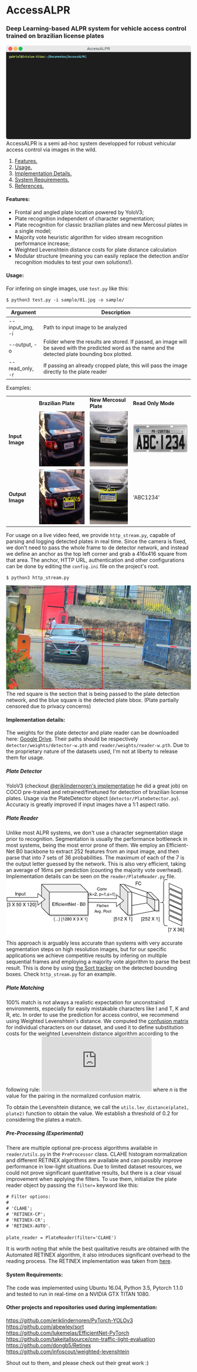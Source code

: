 # AccessALPR
### Deep Learning-based ALPR system for vehicle access control trained on brazilian license plates

![gif](sample/sample_gif.gif)
AccessALPR is a semi ad-hoc system developped for robust vehicular access control via images in the wild.

1. [ Features. ](#feats)
2. [ Usage. ](#usage)
3. [ Implementation Details. ](#implementation)
4. [ System Requirements. ](#requirements)
5. [ References. ](#references)

<a name="feats"></a>
#### Features:
  - Frontal and angled plate location powered by YoloV3;
  - Plate recognition independent of character segmentation;
  - Plate recognition for classic brazilian plates and new Mercosul plates in a single model;
  - Majority vote heuristic algorithm for video stream recognition performance increase;
  - Weighted Levenshtein distance costs for plate distance calculation
  - Modular structure (meaning you can easily replace the detection and/or recognition modules to test your own solutions!).

<a name="usage"></a>
#### Usage:

For infering on single images, use `test.py` like this:
```
$ python3 test.py -i sample/01.jpg -o sample/
```
| Argument      | Description   |
| -----------   |   ----------- |
| --input_img, -i      | Path to input image to be analyzed       |
| --output, -o   | Folder where the results are stored. If passed, an image will be saved with the predicted word as the name and the detected plate bounding box plotted.        |
| --read_only, -r   | If passing an already cropped plate, this will pass the image directly to the plate reader        |

Examples:

<table>
    <tr>
        <td></td>
        <td><b>Brazilian Plate</b></td>
        <td><b>New Mercosul Plate</b></td>
        <td><b>Read Only Mode</b></td>
    </tr>
    <tr>
        <td><b>Input Image</b></td>
        <td><img src="https://raw.githubusercontent.com/glefundes/AccessALPR/master/sample/01.jpg?raw=true" height="150"  alt="test image 1"></td>
        <td><img src="https://raw.githubusercontent.com/glefundes/AccessALPR/master/sample/02.jpg?raw=true" height="150" alt="test image 2"></td>
        <td><img src="https://raw.githubusercontent.com/glefundes/AccessALPR/master/sample/plate01.jpeg?raw=true" height="80 alt="plate image"></td>
    </tr>
    <tr>
        <td><b>Output Image</b></td>
        <td><img src="https://raw.githubusercontent.com/glefundes/AccessALPR/master/sample/OMD6805.jpg?raw=true" height="150" alt="output 1"></td>
        <td><img src="https://raw.githubusercontent.com/glefundes/AccessALPR/master/sample/KRC8D12.jpg?raw=true" height="150" alt="output 2"></td>
        <td>'ABC1234'</td>
    </tr>
</table>
          
For usage on a live video feed, we provide `http_stream.py`, capable of parsing and logging detected plates in real time. Since the camera is fixed, we don't need to pass the whole frame to de detector network, and instead we define an anchor as the top left corner and grab a 416x416 square from that area. 
The anchor, HTTP URL, authentication and other configurations can be done by editing the `config.ini` file on the project's root.
```
$ python3 http_stream.py
```
![Feed Example](sample/feed_example.png)
The red square is the section that is being passed to the plate detection network, and the blue square is the detected plate bbox. (Plate partially censored due to privacy concerns)

<a name="implementation"></a>
#### Implementation details:
The weights for the plate detector and plate reader can be downloaded here: [Google Drive](https://drive.google.com/open?id=1KvIcIMOZ0o9xeW6_Q037Lo8S5bfWUrfz). Their paths should be respectively `detector/weights/detector-w.pth` and 
`reader/weights/reader-w.pth`.
Due to the proprietary nature of the datasets used, I'm not at liberty to release them for usage.

##### Plate Detector
YoloV3 (checkout [@eriklindernoren's implementation](https://github.com/eriklindernoren/PyTorch-YOLOv3) he did a great job) on COCO pre-trained and retrained/finetuned for detection of brazilian license plates. Usage via the PlateDetector object (`detector/PlateDetector.py`). 
Accuracy is greatly improved if input images have a 1:1 aspect ratio.

##### Plate Reader
Unlike most ALPR systems, we don't use a character segmentation stage prior to recognition. Segmentation is usually the performance bottleneck in most systems, being the most error prone of them.
We employ an Efficient-Net B0 backbone to extract 252 features from an input image, and then parse that into 7 sets of 36 probabilities. The maximum of each of the 7 is the output letter guessed by the network. This is also very efficient, taking an average of 16ms per prediction (counting the majority vote overhead). Implementation details can be seen on the `reader/PlateReader.py` file.
![CNN](sample/cnn.png)

This approach is arguably less accurate than systems with very accurate segmentation steps on high resolution images, but for our specific applications we achieve competitive results by infering on multiple sequential frames and employing a majority vote algorithm to parse the best result. This is done by using [the Sort tracker](https://github.com/abewley/sort) on the detected bounding boxes. Check `http_stream.py` for an example.



##### Plate Matching
100% match is not always a realistic expectation for unconstraind environments, especially for easily mistakable characters like I and T, K and R, etc. In order to use the prediction for access control, we recommend using Weighted Levenshtein's distance. We computed the [confusion matrix](https://github.com/glefundes/AccessALPR/blob/master/sample/confusion_matrix.png) for individual characters on our dataset, and used it to define substitution costs for the weighted Levenshtein distance algorithm according to the following rule:
![equation](http://www.sciweavers.org/tex2img.php?eq=%24%24cost%20%3D%201%20-%205%20%5Ccdot%20n%24%24&bc=White&fc=Black&im=jpg&fs=12&ff=arev&edit=0)
where  *n* is the value for the pairing in the normalized confusion matrix.

To obtain the Levenshtein distance, we call the `utils.lev_distance(plate1, plate2)` function to obtain the value. We establish a threshold of 0.2 for considering the plates a match.


##### Pre-Processing (Experimental)

There are multiple optional pre-process algorithms available in `reader/utils.py` in the `PreProcessor` class. CLAHE histogram normalization and different RETINEX algorithms are available and can possibly improve performance in low-light situations. Due to limited dataset resources, we could not prove significant quantitative results, but there is a clear visual improvement when applying the filters. To use them, initialize the plate reader object by passing the `filter=` keyword like this:

```
# Filter options:
#
# 'CLAHE';
# 'RETINEX-CP';
# 'RETINEX-CR';
# 'RETINEX-AUTO'.

plate_reader = PlateReader(filter='CLAHE')
```

It is worth noting that while the best qualitative results are obtained with the Automated RETINEX algorithm, it also introduces significant overhead to the reading process. The RETINEX implementation was taken from [here](https://github.com/dongb5/Retinex).


<a name="requirements"></a>
#### System Requirements:
The code was implemented using Ubuntu 16.04, Python 3.5, Pytorch 1.1.0 and tested to run in real-time on a NVIDIA GTX TITAN 1080.

<a name="References"></a>
#### Other projects and repositories used during implementation:
https://github.com/eriklindernoren/PyTorch-YOLOv3  
https://github.com/abewley/sort  
https://github.com/lukemelas/EfficientNet-PyTorch  
https://github.com/takeitallsource/cnn-traffic-light-evaluation  
https://github.com/dongb5/Retinex  
https://github.com/infoscout/weighted-levenshtein  

Shout out to them, and please check out their great work :)
